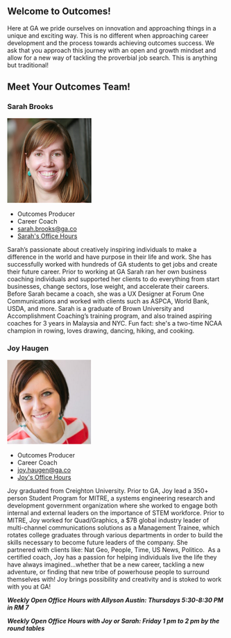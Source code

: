 ## Welcome to Outcomes! 

Here at GA we pride ourselves on innovation and approaching things in a unique and exciting way. This is no different when approaching career development and the process towards achieving outcomes success. We ask that you approach this journey with an open and growth mindset and allow for a new way of tackling the proverbial job search. This is anything but traditional!

## Meet Your Outcomes Team!

### Sarah Brooks
![Sarah Brooks](/assets/sarahbrooks.jpg)
- Outcomes Producer
- Career Coach
- [sarah.brooks@ga.co](mailto:sarah.brooks@ga.co)
- [Sarah's Office Hours](https://calendar.google.com/calendar/selfsched?sstoken=UU51a0hzZWhMYWEzfGRlZmF1bHR8OTdmMmNjZTAxMmY2ZTliNzlkMjY1MmExZWE0ZTZiYTY)

Sarah’s passionate about creatively inspiring individuals to make a difference in the world and have purpose in their life and work. She has successfully worked with hundreds of GA students to get jobs and create their future career. Prior to working at GA Sarah ran her own business coaching individuals and supported her clients to do everything from start businesses, change sectors, lose weight, and accelerate their careers. Before Sarah became a coach, she was a UX Designer at Forum One Communications and worked with clients such as ASPCA, World Bank, USDA, and more. Sarah is a graduate of Brown University and Accomplishment Coaching’s training program, and also trained aspiring coaches for 3 years in Malaysia and NYC. Fun fact: she's a two-time NCAA champion in rowing, loves drawing, dancing, hiking, and cooking. 

### Joy Haugen
![Joy Haugen](/assets/joyhaugen.png)
- Outcomes Producer
- Career Coach
- [joy.haugen@ga.co](mailto:joy.haugen)
- [Joy's Office Hours](https://calendar.google.com/calendar/selfsched?sstoken=UUhjY1U5MFVhS1YzfGRlZmF1bHR8YzI3Yzc5YjBjMzBkYTBhZTY1MDFlY2U1ZjQwZWNmYmI)

Joy graduated from Creighton University. Prior to GA, Joy lead a 350+ person Student Program for MITRE, a systems engineering research and development government organization where she worked to engage both internal and external leaders on the importance of STEM workforce. Prior to MITRE, Joy worked for Quad/Graphics, a $7B global industry leader of multi-channel communications solutions as a Management Trainee, which rotates college graduates through various departments in order to build the skills necessary to become future leaders of the company. She partnered with clients like: Nat Geo, People, Time, US News, Politico.  As a certified coach, Joy has a passion for helping individuals live the life they have always imagined...whether that be a new career, tackling a new adventure, or finding that new tribe of powerhouse people to surround themselves with! Joy brings possibility and creativity and is stoked to work with you at GA!  

**_Weekly Open Office Hours with Allyson Austin: Thursdays 5:30-8:30 PM  in RM 7_**

**_Weekly Open Office Hours with Joy or Sarah: Friday 1 pm to 2 pm by the round tables_**
